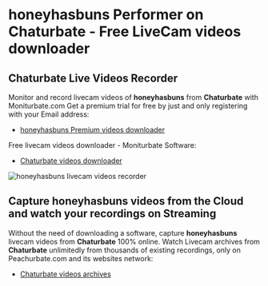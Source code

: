 # honeyhasbuns Performer on Chaturbate - Free LiveCam videos downloader

## Chaturbate Live Videos Recorder

Monitor and record livecam videos of **honeyhasbuns** from **Chaturbate** with Moniturbate.com
Get a premium trial for free by just and only registering with your Email address:
* [honeyhasbuns Premium videos downloader](https://moniturbate.com/request-demo-licence-key.html)

Free livecam videos downloader - Moniturbate Software:
* [Chaturbate videos downloader](https://moniturbate.com/moniturbate-download-software.html)

![honeyhasbuns livecam videos recorder](https://peachurnet.com/templates/moniturbate-software.png)


## Capture honeyhasbuns videos from the Cloud and watch your recordings on Streaming

Without the need of downloading a software, capture **honeyhasbuns** livecam videos from **Chaturbate** 100% online.
Watch Livecam archives from **Chaturbate** unlimitedly from thousands of existing recordings, only on Peachurbate.com and its websites network:
* [Chaturbate videos archives](https://peachurnet.com/)